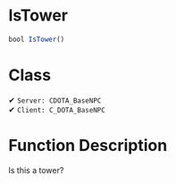 # IsTower
```js	
bool IsTower()
```
# Class
✔ `Server: CDOTA_BaseNPC`  
✔ `Client: C_DOTA_BaseNPC`  

# Function Description
Is this a tower?
